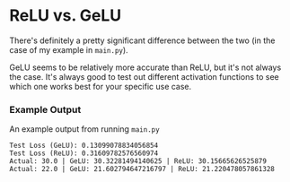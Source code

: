 # ReLU vs. GeLU

There's definitely a pretty significant difference between the two (in the case of my example in `main.py`).

GeLU seems to be relatively more accurate than ReLU, but it's not always the case. It's always good to test out different activation functions to see which one works best for your specific use case.

### Example Output

An example output from running `main.py`

```
Test Loss (GeLU): 0.13099078834056854
Test Loss (ReLU): 0.31609782576560974
Actual: 30.0 | GeLU: 30.32281494140625 | ReLU: 30.15665626525879
Actual: 22.0 | GeLU: 21.602794647216797 | ReLU: 21.220478057861328
```
